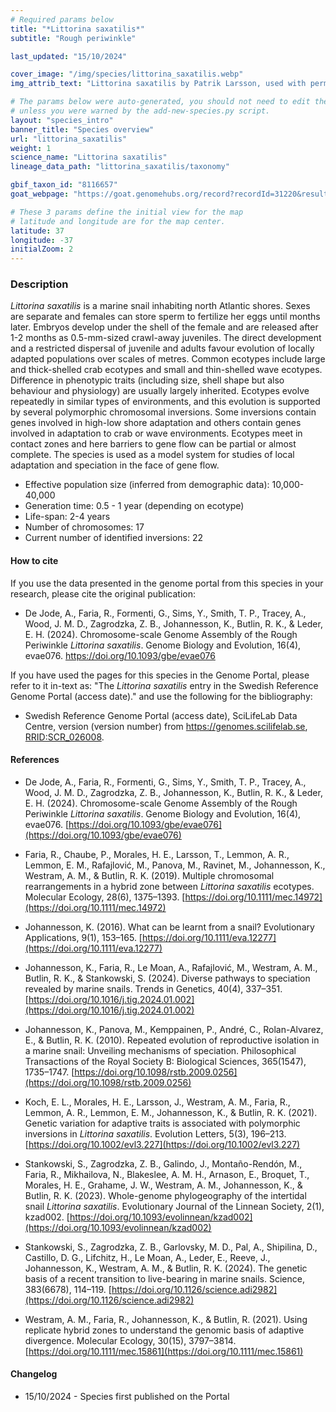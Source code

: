 ```yaml
---
# Required params below
title: "*Littorina saxatilis*"
subtitle: "Rough periwinkle"

last_updated: "15/10/2024"

cover_image: "/img/species/littorina_saxatilis.webp"
img_attrib_text: "Littorina saxatilis by Patrik Larsson, used with permission."

# The params below were auto-generated, you should not need to edit them...
# unless you were warned by the add-new-species.py script.
layout: "species_intro"
banner_title: "Species overview"
url: "littorina_saxatilis"
weight: 1
science_name: "Littorina saxatilis"
lineage_data_path: "littorina_saxatilis/taxonomy"

gbif_taxon_id: "8116657"
goat_webpage: "https://goat.genomehubs.org/record?recordId=31220&result=taxon&taxonomy=ncbi#littorina%20saxatilis"

# These 3 params define the initial view for the map
# latitude and longitude are for the map center.
latitude: 37
longitude: -37
initialZoom: 2
---
```


### Description

*Littorina saxatilis* is a marine snail inhabiting north Atlantic shores. Sexes are separate and females can store sperm to fertilize her eggs until months later. Embryos develop under the shell of the female and are released after 1-2 months as 0.5-mm-sized crawl-away juveniles. The direct development and a restricted dispersal of juvenile and adults favour evolution of locally adapted populations over scales of metres. Common ecotypes include large and thick-shelled crab ecotypes and small and thin-shelled wave ecotypes. Difference in phenotypic traits (including size, shell shape but also behaviour and physiology) are usually largely inherited. Ecotypes evolve repeatedly in similar types of environments, and this evolution is supported by several polymorphic chromosomal inversions. Some inversions contain genes involved in high-low shore adaptation and others contain genes involved in adaptation to crab or wave environments. Ecotypes meet in contact zones and here barriers to gene flow can be partial or almost complete. The species is used as a model system for studies of local adaptation and speciation in the face of gene flow.

- Effective population size (inferred from demographic data): 10,000-40,000
- Generation time: 0.5 - 1 year (depending on ecotype)
- Life-span: 2-4 years
- Number of chromosomes: 17
- Current number of identified inversions: 22

#### How to cite

If you use the data presented in the genome portal from this species in your research, please cite the original publication:

- <p> De Jode, A., Faria, R., Formenti, G., Sims, Y., Smith, T. P., Tracey, A., Wood, J. M. D., Zagrodzka, Z. B., Johannesson, K., Butlin, R. K., & Leder, E. H. (2024). Chromosome-scale Genome Assembly of the Rough Periwinkle <i>Littorina saxatilis</i>. Genome Biology and Evolution, 16(4), evae076. <a href="https://doi.org/10.1093/gbe/evae076"> https://doi.org/10.1093/gbe/evae076</a></p>

If you have used the pages for this species in the Genome Portal, please refer to it in-text as: "The *Littorina saxatilis* entry in the Swedish Reference Genome Portal (access date)." and use the following for the bibliography:

- <p> Swedish Reference Genome Portal (access date), SciLifeLab Data Centre, version (version number) from <a href="https://genomes.scilifelab.se">https://genomes.scilifelab.se</a>, <a href="https://rrid.site/data/record/nlx_144509-1/SCR_026008/resolver?q=rrid:scr_026008">RRID:SCR_026008</a>.

#### References

- De Jode, A., Faria, R., Formenti, G., Sims, Y., Smith, T. P., Tracey, A., Wood, J. M. D., Zagrodzka, Z. B., Johannesson, K., Butlin, R. K., & Leder, E. H. (2024). Chromosome-scale Genome Assembly of the Rough Periwinkle *Littorina saxatilis*. Genome Biology and Evolution, 16(4), evae076. [https://doi.org/10.1093/gbe/evae076](https://doi.org/10.1093/gbe/evae076)

- Faria, R., Chaube, P., Morales, H. E., Larsson, T., Lemmon, A. R., Lemmon, E. M., Rafajlović, M., Panova, M., Ravinet, M., Johannesson, K., Westram, A. M., & Butlin, R. K. (2019). Multiple chromosomal rearrangements in a hybrid zone between *Littorina saxatilis* ecotypes. Molecular Ecology, 28(6), 1375–1393. [https://doi.org/10.1111/mec.14972](https://doi.org/10.1111/mec.14972)

- Johannesson, K. (2016). What can be learnt from a snail? Evolutionary Applications, 9(1), 153–165. [https://doi.org/10.1111/eva.12277](https://doi.org/10.1111/eva.12277)

- Johannesson, K., Faria, R., Le Moan, A., Rafajlović, M., Westram, A. M., Butlin, R. K., & Stankowski, S. (2024). Diverse pathways to speciation revealed by marine snails. Trends in Genetics, 40(4), 337–351. [https://doi.org/10.1016/j.tig.2024.01.002](https://doi.org/10.1016/j.tig.2024.01.002)

- Johannesson, K., Panova, M., Kemppainen, P., André, C., Rolan-Alvarez, E., & Butlin, R. K. (2010). Repeated evolution of reproductive isolation in a marine snail: Unveiling mechanisms of speciation. Philosophical Transactions of the Royal Society B: Biological Sciences, 365(1547), 1735–1747. [https://doi.org/10.1098/rstb.2009.0256](https://doi.org/10.1098/rstb.2009.0256)

- Koch, E. L., Morales, H. E., Larsson, J., Westram, A. M., Faria, R., Lemmon, A. R., Lemmon, E. M., Johannesson, K., & Butlin, R. K. (2021). Genetic variation for adaptive traits is associated with polymorphic inversions in *Littorina saxatilis*. Evolution Letters, 5(3), 196–213. [https://doi.org/10.1002/evl3.227](https://doi.org/10.1002/evl3.227)

- Stankowski, S., Zagrodzka, Z. B., Galindo, J., Montaño-Rendón, M., Faria, R., Mikhailova, N., Blakeslee, A. M. H., Arnason, E., Broquet, T., Morales, H. E., Grahame, J. W., Westram, A. M., Johannesson, K., & Butlin, R. K. (2023). Whole-genome phylogeography of the intertidal snail *Littorina saxatilis*. Evolutionary Journal of the Linnean Society, 2(1), kzad002. [https://doi.org/10.1093/evolinnean/kzad002](https://doi.org/10.1093/evolinnean/kzad002)

- Stankowski, S., Zagrodzka, Z. B., Garlovsky, M. D., Pal, A., Shipilina, D., Castillo, D. G., Lifchitz, H., Le Moan, A., Leder, E., Reeve, J., Johannesson, K., Westram, A. M., & Butlin, R. K. (2024). The genetic basis of a recent transition to live-bearing in marine snails. Science, 383(6678), 114–119. [https://doi.org/10.1126/science.adi2982](https://doi.org/10.1126/science.adi2982)

- Westram, A. M., Faria, R., Johannesson, K., & Butlin, R. (2021). Using replicate hybrid zones to understand the genomic basis of adaptive divergence. Molecular Ecology, 30(15), 3797–3814. [https://doi.org/10.1111/mec.15861](https://doi.org/10.1111/mec.15861)

#### Changelog

- 15/10/2024 - Species first published on the Portal
